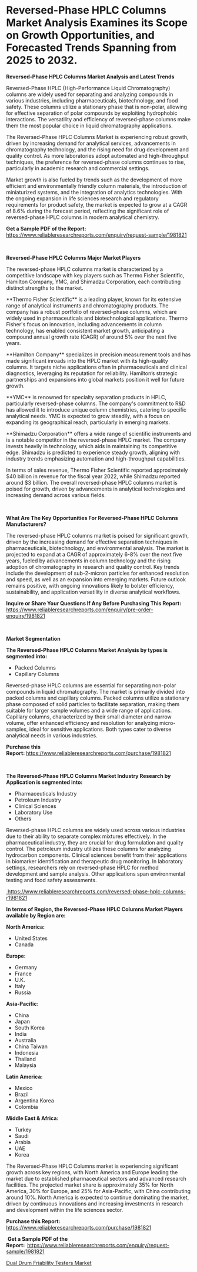 <p><h1>Reversed-Phase HPLC Columns Market Analysis Examines its Scope on Growth Opportunities, and Forecasted Trends Spanning from 2025 to 2032.</h1></p><p><strong>Reversed-Phase HPLC Columns Market Analysis and Latest Trends</strong></p>
<p><p>Reversed-Phase HPLC (High-Performance Liquid Chromatography) columns are widely used for separating and analyzing compounds in various industries, including pharmaceuticals, biotechnology, and food safety. These columns utilize a stationary phase that is non-polar, allowing for effective separation of polar compounds by exploiting hydrophobic interactions. The versatility and efficiency of reversed-phase columns make them the most popular choice in liquid chromatography applications.</p><p>The Reversed-Phase HPLC Columns Market is experiencing robust growth, driven by increasing demand for analytical services, advancements in chromatography technology, and the rising need for drug development and quality control. As more laboratories adopt automated and high-throughput techniques, the preference for reversed-phase columns continues to rise, particularly in academic research and commercial settings.</p><p>Market growth is also fueled by trends such as the development of more efficient and environmentally friendly column materials, the introduction of miniaturized systems, and the integration of analytics technologies. With the ongoing expansion in life sciences research and regulatory requirements for product safety, the market is expected to grow at a CAGR of 8.6% during the forecast period, reflecting the significant role of reversed-phase HPLC columns in modern analytical chemistry.</p></p>
<p><strong>Get a Sample PDF of the Report:&nbsp;</strong> <a href="https://www.reliableresearchreports.com/enquiry/request-sample/1981821?utm_campaign=2669&utm_medium=2&utm_source=Github&utm_content=ia&utm_term=02032025&utm_id=reversed-phase-hplc-columns">https://www.reliableresearchreports.com/enquiry/request-sample/1981821</a></p>
<p>&nbsp;</p>
<p><strong>Reversed-Phase HPLC Columns Major Market Players</strong></p>
<p><p>The reversed-phase HPLC columns market is characterized by a competitive landscape with key players such as Thermo Fisher Scientific, Hamilton Company, YMC, and Shimadzu Corporation, each contributing distinct strengths to the market.</p><p>**Thermo Fisher Scientific** is a leading player, known for its extensive range of analytical instruments and chromatography products. The company has a robust portfolio of reversed-phase columns, which are widely used in pharmaceuticals and biotechnological applications. Thermo Fisher's focus on innovation, including advancements in column technology, has enabled consistent market growth, anticipating a compound annual growth rate (CAGR) of around 5% over the next five years.</p><p>**Hamilton Company** specializes in precision measurement tools and has made significant inroads into the HPLC market with its high-quality columns. It targets niche applications often in pharmaceuticals and clinical diagnostics, leveraging its reputation for reliability. Hamilton’s strategic partnerships and expansions into global markets position it well for future growth.</p><p>**YMC** is renowned for specialty separation products in HPLC, particularly reversed-phase columns. The company's commitment to R&D has allowed it to introduce unique column chemistries, catering to specific analytical needs. YMC is expected to grow steadily, with a focus on expanding its geographical reach, particularly in emerging markets.</p><p>**Shimadzu Corporation** offers a wide range of scientific instruments and is a notable competitor in the reversed-phase HPLC market. The company invests heavily in technology, which aids in maintaining its competitive edge. Shimadzu is predicted to experience steady growth, aligning with industry trends emphasizing automation and high-throughput capabilities.</p><p>In terms of sales revenue, Thermo Fisher Scientific reported approximately $40 billion in revenue for the fiscal year 2022, while Shimadzu reported around $3 billion. The overall reversed-phase HPLC columns market is poised for growth, driven by advancements in analytical technologies and increasing demand across various fields.</p></p>
<p>&nbsp;</p>
<p><strong>What Are The Key Opportunities For Reversed-Phase HPLC Columns Manufacturers?</strong></p>
<p><p>The reversed-phase HPLC columns market is poised for significant growth, driven by the increasing demand for effective separation techniques in pharmaceuticals, biotechnology, and environmental analysis. The market is projected to expand at a CAGR of approximately 6-8% over the next five years, fueled by advancements in column technology and the rising adoption of chromatography in research and quality control. Key trends include the development of sub-2-micron particles for enhanced resolution and speed, as well as an expansion into emerging markets. Future outlook remains positive, with ongoing innovations likely to bolster efficiency, sustainability, and application versatility in diverse analytical workflows.</p></p>
<p><strong>Inquire or Share Your Questions If Any Before Purchasing This Report:</strong> <a href="https://www.reliableresearchreports.com/enquiry/pre-order-enquiry/1981821?utm_campaign=2669&utm_medium=2&utm_source=Github&utm_content=ia&utm_term=02032025&utm_id=reversed-phase-hplc-columns">https://www.reliableresearchreports.com/enquiry/pre-order-enquiry/1981821</a></p>
<p>&nbsp;</p>
<p><strong>Market Segmentation</strong></p>
<p><strong>The Reversed-Phase HPLC Columns Market Analysis by types is segmented into:</strong></p>
<p><ul><li>Packed Columns</li><li>Capillary Columns</li></ul></p>
<p><p>Reversed-phase HPLC columns are essential for separating non-polar compounds in liquid chromatography. The market is primarily divided into packed columns and capillary columns. Packed columns utilize a stationary phase composed of solid particles to facilitate separation, making them suitable for larger sample volumes and a wide range of applications. Capillary columns, characterized by their small diameter and narrow volume, offer enhanced efficiency and resolution for analyzing micro-samples, ideal for sensitive applications. Both types cater to diverse analytical needs in various industries.</p></p>
<p><strong>Purchase this Report:&nbsp;</strong><a href="https://www.reliableresearchreports.com/purchase/1981821?utm_campaign=2669&utm_medium=2&utm_source=Github&utm_content=ia&utm_term=02032025&utm_id=reversed-phase-hplc-columns">https://www.reliableresearchreports.com/purchase/1981821</a></p>
<p>&nbsp;</p>
<p><strong>The Reversed-Phase HPLC Columns Market Industry Research by Application is segmented into:</strong></p>
<p><ul><li>Pharmaceuticals Industry</li><li>Petroleum Industry</li><li>Clinical Sciences</li><li>Laboratory Use</li><li>Others</li></ul></p>
<p><p>Reversed-phase HPLC columns are widely used across various industries due to their ability to separate complex mixtures effectively. In the pharmaceutical industry, they are crucial for drug formulation and quality control. The petroleum industry utilizes these columns for analyzing hydrocarbon components. Clinical sciences benefit from their applications in biomarker identification and therapeutic drug monitoring. In laboratory settings, researchers rely on reversed-phase HPLC for method development and sample analysis. Other applications span environmental testing and food safety assessments.</p></p>
<p><a href="https://www.reliableresearchreports.com/reversed-phase-hplc-columns-r1981821?utm_campaign=2669&utm_medium=2&utm_source=Github&utm_content=ia&utm_term=02032025&utm_id=reversed-phase-hplc-columns">&nbsp;https://www.reliableresearchreports.com/reversed-phase-hplc-columns-r1981821</a></p>
<p><strong>In terms of Region, the Reversed-Phase HPLC Columns Market Players available by Region are:</strong></p>
<p>
    <p> <strong> North America: </strong>
        <ul>
            <li>United States</li>
            <li>Canada</li>
        </ul>
        </p> 
    <p> <strong> Europe: </strong>
        <ul>
            <li>Germany</li>
            <li>France</li>
            <li>U.K.</li>
            <li>Italy</li>
            <li>Russia</li>
        </ul>
        </p> 
    <p> <strong> Asia-Pacific: </strong>
        <ul>
            <li>China</li>
            <li>Japan</li>
            <li>South Korea</li>
            <li>India</li>
            <li>Australia</li>
            <li>China Taiwan</li>
            <li>Indonesia</li>
            <li>Thailand</li>
            <li>Malaysia</li>
        </ul>
        </p> 
    <p> <strong> Latin America: </strong>
        <ul>
            <li>Mexico</li>
            <li>Brazil</li>
            <li>Argentina Korea</li>
            <li>Colombia</li>
        </ul>
        </p> 
    <p> <strong> Middle East & Africa: </strong>
        <ul>
            <li>Turkey</li>
            <li>Saudi</li>
            <li>Arabia</li>
            <li>UAE</li>
            <li>Korea</li>
        </ul>
    </p>
    </p>
<p><p>The Reversed-Phase HPLC Columns market is experiencing significant growth across key regions, with North America and Europe leading the market due to established pharmaceutical sectors and advanced research facilities. The projected market share is approximately 35% for North America, 30% for Europe, and 25% for Asia-Pacific, with China contributing around 10%. North America is expected to continue dominating the market, driven by continuous innovations and increasing investments in research and development within the life sciences sector.</p></p>
<p><strong>Purchase this Report: </strong><a href="https://www.reliableresearchreports.com/purchase/1981821?utm_campaign=2669&utm_medium=2&utm_source=Github&utm_content=ia&utm_term=02032025&utm_id=reversed-phase-hplc-columns">https://www.reliableresearchreports.com/purchase/1981821</a></p>
<p>&nbsp;<strong>Get a Sample PDF of the Report:&nbsp;&nbsp;</strong><a href="https://www.reliableresearchreports.com/enquiry/request-sample/1981821?utm_campaign=2669&utm_medium=2&utm_source=Github&utm_content=ia&utm_term=02032025&utm_id=reversed-phase-hplc-columns">https://www.reliableresearchreports.com/enquiry/request-sample/1981821</a></p>
<p><strong></strong></p>
<p><p><a href="https://github.com/curinbucan9/Market-Research-Report-List-1/blob/main/dual-drum-friability-testers-market.md?utm_campaign=2669&utm_medium=2&utm_source=Github&utm_content=ia&utm_term=02032025&utm_id=reversed-phase-hplc-columns">Dual Drum Friability Testers Market</a></p></p>